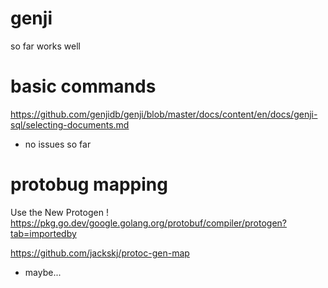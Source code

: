 # genji

so far works well

# basic commands

https://github.com/genjidb/genji/blob/master/docs/content/en/docs/genji-sql/selecting-documents.md

- no issues so far

# protobug mapping

Use the New Protogen !
https://pkg.go.dev/google.golang.org/protobuf/compiler/protogen?tab=importedby


https://github.com/jackskj/protoc-gen-map
- maybe...
